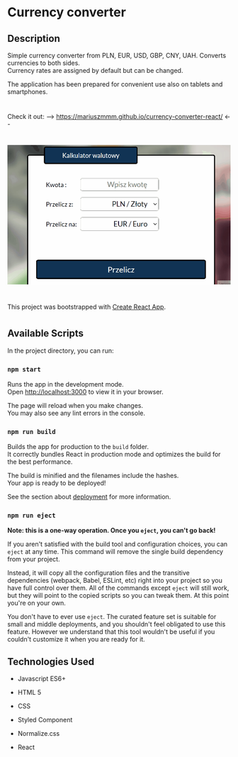 # **Currency converter**

## Description

Simple currency converter from PLN, EUR, USD, GBP, CNY, UAH. Converts currencies to both sides.  
Currency rates are assigned by default but can be changed.  

The application has been prepared for convenient use also on tablets and smartphones.
#
 Check it out:     -->    https://mariuszmmm.github.io/currency-converter-react/     <--
#
![Currency converter](public/images/animation.gif)
#
This project was bootstrapped with [Create React App](https://github.com/facebook/create-react-app).
#
## Available Scripts

In the project directory, you can run:

### `npm start`

Runs the app in the development mode.\
Open [http://localhost:3000](http://localhost:3000) to view it in your browser.

The page will reload when you make changes.\
You may also see any lint errors in the console.

### `npm run build`

Builds the app for production to the `build` folder.\
It correctly bundles React in production mode and optimizes the build for the best performance.

The build is minified and the filenames include the hashes.\
Your app is ready to be deployed!

See the section about [deployment](https://facebook.github.io/create-react-app/docs/deployment) for more information.

### `npm run eject`

**Note: this is a one-way operation. Once you `eject`, you can't go back!**

If you aren't satisfied with the build tool and configuration choices, you can `eject` at any time. This command will remove the single build dependency from your project.

Instead, it will copy all the configuration files and the transitive dependencies (webpack, Babel, ESLint, etc) right into your project so you have full control over them. All of the commands except `eject` will still work, but they will point to the copied scripts so you can tweak them. At this point you're on your own.

You don't have to ever use `eject`. The curated feature set is suitable for small and middle deployments, and you shouldn't feel obligated to use this feature. However we understand that this tool wouldn't be useful if you couldn't customize it when you are ready for it.

## Technologies Used
  
- Javascript ES6+

- HTML 5

- CSS

- Styled Component

- Normalize.css

- React

